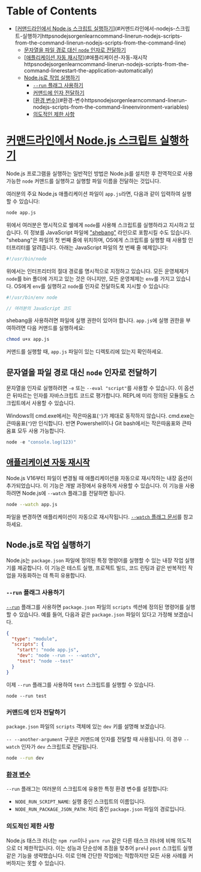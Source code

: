 # Table of Contents

- [[커맨드라인에서 Node.js 스크립트 실행하기](https://nodejs.org/en/learn/command-line/run-nodejs-scripts-from-the-command-line#run-nodejs-scripts-from-the-command-line)](#커맨드라인에서-nodejs-스크립트-실행하기httpsnodejsorgenlearncommand-linerun-nodejs-scripts-from-the-command-linerun-nodejs-scripts-from-the-command-line)
  - [문자열을 파일 경로 대신 `node` 인자로 전달하기](#문자열을-파일-경로-대신-node-인자로-전달하기)
  - [[애플리케이션 자동 재시작](https://nodejs.org/en/learn/command-line/run-nodejs-scripts-from-the-command-line#restart-the-application-automatically)](#애플리케이션-자동-재시작httpsnodejsorgenlearncommand-linerun-nodejs-scripts-from-the-command-linerestart-the-application-automatically)
  - [Node.js로 작업 실행하기](#nodejs로-작업-실행하기)
    - [`--run` 플래그 사용하기](#--run-플래그-사용하기)
    - [커맨드에 인자 전달하기](#커맨드에-인자-전달하기)
    - [[환경 변수](https://nodejs.org/en/learn/command-line/run-nodejs-scripts-from-the-command-line#environment-variables)](#환경-변수httpsnodejsorgenlearncommand-linerun-nodejs-scripts-from-the-command-lineenvironment-variables)
    - [의도적인 제한 사항](#의도적인-제한-사항)

# [커맨드라인에서 Node.js 스크립트 실행하기](https://nodejs.org/en/learn/command-line/run-nodejs-scripts-from-the-command-line#run-nodejs-scripts-from-the-command-line)

Node.js 프로그램을 실행하는 일반적인 방법은 Node.js를 설치한 후 전역적으로 사용 가능한 `node` 커맨드를 실행하고 실행할 파일 이름을 전달하는 것입니다.

여러분의 주요 Node.js 애플리케이션 파일이 `app.js`라면, 다음과 같이 입력하여 실행할 수 있습니다:

```bash
node app.js
```

위에서 여러분은 명시적으로 쉘에게 `node`를 사용해 스크립트를 실행하라고 지시하고 있습니다. 이 정보를 JavaScript 파일에 ["shebang"](https://en.wikipedia.org/wiki/Shebang_(Unix)) 라인으로 포함시킬 수도 있습니다. "shebang"은 파일의 첫 번째 줄에 위치하며, OS에게 스크립트를 실행할 때 사용할 인터프리터를 알려줍니다. 아래는 JavaScript 파일의 첫 번째 줄 예제입니다:

```javascript
#!/usr/bin/node
```

위에서는 인터프리터의 절대 경로를 명시적으로 지정하고 있습니다. 모든 운영체제가 `node`를 bin 폴더에 가지고 있는 것은 아니지만, 모든 운영체제는 `env`를 가지고 있습니다. OS에게 `env`를 실행하고 `node`를 인자로 전달하도록 지시할 수 있습니다:

```javascript
#!/usr/bin/env node

// 여러분의 JavaScript 코드
```

shebang을 사용하려면 파일에 실행 권한이 있어야 합니다. `app.js`에 실행 권한을 부여하려면 다음 커맨드를 실행하세요:

```bash
chmod u+x app.js
```

커맨드를 실행할 때, `app.js` 파일이 있는 디렉토리에 있는지 확인하세요.


## 문자열을 파일 경로 대신 `node` 인자로 전달하기

문자열을 인자로 실행하려면 `-e` 또는 `--eval "script"`를 사용할 수 있습니다. 이 옵션은 뒤따르는 인자를 자바스크립트 코드로 평가합니다. REPL에 미리 정의된 모듈들도 스크립트에서 사용할 수 있습니다.

Windows의 cmd.exe에서는 작은따옴표(`'`)가 제대로 동작하지 않습니다. cmd.exe는 큰따옴표(`"`)만 인식합니다. 반면 Powershell이나 Git bash에서는 작은따옴표와 큰따옴표 모두 사용 가능합니다.

```javascript
node -e "console.log(123)"
```


## [애플리케이션 자동 재시작](https://nodejs.org/en/learn/command-line/run-nodejs-scripts-from-the-command-line#restart-the-application-automatically)

Node.js V16부터 파일이 변경될 때 애플리케이션을 자동으로 재시작하는 내장 옵션이 추가되었습니다. 이 기능은 개발 과정에서 유용하게 사용할 수 있습니다. 이 기능을 사용하려면 Node.js에 `--watch` 플래그를 전달하면 됩니다.

```bash
node --watch app.js
```

파일을 변경하면 애플리케이션이 자동으로 재시작됩니다. [`--watch` 플래그 문서](https://nodejs.org/docs/latest-v22.x/api/cli.html#--watch)를 참고하세요.


## Node.js로 작업 실행하기

Node.js는 `package.json` 파일에 정의된 특정 명령어를 실행할 수 있는 내장 작업 실행기를 제공합니다. 이 기능은 테스트 실행, 프로젝트 빌드, 코드 린팅과 같은 반복적인 작업을 자동화하는 데 특히 유용합니다.


### `--run` 플래그 사용하기

[`--run`](https://nodejs.org/docs/latest-v22.x/api/cli.html#--run) 플래그를 사용하면 `package.json` 파일의 `scripts` 섹션에 정의된 명령어를 실행할 수 있습니다. 예를 들어, 다음과 같은 `package.json` 파일이 있다고 가정해 보겠습니다.

```json
{
  "type": "module",
  "scripts": {
    "start": "node app.js",
    "dev": "node --run -- --watch",
    "test": "node --test"
  }
}
```

이제 `--run` 플래그를 사용하여 `test` 스크립트를 실행할 수 있습니다.

```shell
node --run test
```


### 커맨드에 인자 전달하기

`package.json` 파일의 `scripts` 객체에 있는 `dev` 키를 설명해 보겠습니다.

`-- --another-argument` 구문은 커맨드에 인자를 전달할 때 사용됩니다. 이 경우 `--watch` 인자가 `dev` 스크립트로 전달됩니다.

```bash
node --run dev
```


### [환경 변수](https://nodejs.org/en/learn/command-line/run-nodejs-scripts-from-the-command-line#environment-variables)

`--run` 플래그는 여러분의 스크립트에 유용한 특정 환경 변수를 설정합니다:

-   `NODE_RUN_SCRIPT_NAME`: 실행 중인 스크립트의 이름입니다.
-   `NODE_RUN_PACKAGE_JSON_PATH`: 처리 중인 `package.json` 파일의 경로입니다.


### 의도적인 제한 사항

Node.js 태스크 러너는 `npm run`이나 `yarn run` 같은 다른 태스크 러너에 비해 의도적으로 더 제한적입니다. 이는 성능과 단순성에 초점을 맞추어 `pre`나 `post` 스크립트 실행 같은 기능을 생략했습니다. 이로 인해 간단한 작업에는 적합하지만 모든 사용 사례를 커버하지는 못할 수 있습니다.


